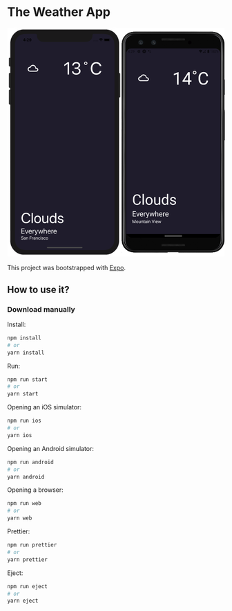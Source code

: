 # The Weather App

![srcreens](./img/phones_screens.png)

This project was bootstrapped with [Expo](https://expo.io/).

## How to use it?

### Download manually

Install:

```bash
npm install
# or
yarn install
```

Run:

```bash
npm run start
# or
yarn start
```

Opening an iOS simulator:

```bash
npm run ios
# or
yarn ios
```

Opening an Android simulator:

```bash
npm run android
# or
yarn android
```

Opening a browser:

```bash
npm run web
# or
yarn web
```

Prettier:
```bash
npm run prettier
# or
yarn prettier
```

Eject:
```bash
npm run eject
# or
yarn eject
```
